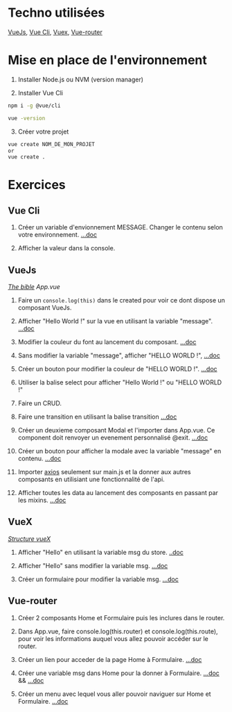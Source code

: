 # Techno utilisées

[VueJs](https://vuejs.org), [Vue Cli](https://cli.vuejs.org/guide/), [Vuex](https://vuex.vuejs.org/fr/), [Vue-router](https://router.vuejs.org)


# Mise en place de l'environnement

1. Installer Node.js ou NVM (version manager)

2. Installer Vue Cli

```sh
npm i -g @vue/cli

vue -version
```

3. Créer votre projet

```sh
vue create NOM_DE_MON_PROJET
or
vue create .
```

# Exercices

## Vue Cli

1. Créer un variable d'envionnement MESSAGE. Changer le contenu selon votre environnement. [...doc](https://cli.vuejs.org/guide/mode-and-env.html#environment-variables)

2. Afficher la valeur dans la console.


## VueJs
*[The bible](https://fr.vuejs.org/v2/style-guide/)*
*App.vue*
1. Faire un ```console.log(this)``` dans le created pour voir ce dont dispose un composant VueJs.

2. Afficher "Hello World !" sur la vue en utilisant la variable "message". [...doc](https://fr.vuejs.org/v2/guide/syntax.html#Texte)

3. Modifier la couleur du font au lancement du composant. [...doc](https://fr.vuejs.org/v2/guide/instance.html#Diagramme-du-cycle-de-vie)

4. Sans modifier la variable "message", afficher "HELLO WORLD !", [...doc](https://fr.vuejs.org/v2/guide/computed.html#Proprietes-calculees)

5. Créer un bouton pour modifier la couleur de "HELLO WORLD !". [...doc](https://fr.vuejs.org/v2/guide/class-and-style.html#Liaison-de-Styles-HTML)

6. Utiliser la balise select pour afficher "Hello World !" ou "HELLO WORLD !"

7. Faire un CRUD.

8. Faire une transition en utilisant la balise transition [...doc](https://fr.vuejs.org/v2/guide/transitions.html)

9. Créer un deuxieme composant Modal et l'importer dans App.vue. Ce component doit renvoyer un evenement personnalisé @exit. [...doc](https://fr.vuejs.org/v2/guide/components-custom-events.html)

10. Créer un bouton pour afficher la modale avec la variable "message" en contenu. [...doc](https://fr.vuejs.org/v2/guide/components-slots.html)

11. Importer [axios](https://www.npmjs.com/package/axios) seulement sur main.js et la donner aux autres composants en utilisiant une fonctionnalité de l'api.

12. Afficher toutes les data au lancement des composants en passant par les mixins. [...doc](https://fr.vuejs.org/v2/guide/mixins.html)


## VueX
*[Structure vueX](https://vuex.vuejs.org/fr/guide/structure.html)*
1. Afficher "Hello" en utilisant la variable msg du store. [..doc](https://vuex.vuejs.org/fr/guide/state.html)

2. Afficher "Hello" sans modifier la variable msg. [...doc](https://vuex.vuejs.org/fr/guide/getters.html)

3. Créer un formulaire pour modifier la variable msg. [...doc](https://vuex.vuejs.org/fr/guide/mutations.html)


## Vue-router

1. Créer 2 composants Home et Formulaire puis les inclures dans le router.

2. Dans App.vue, faire console.log(this.router) et console.log(this.route), pour voir les informations auquel vous allez pouvoir accéder sur le router.

3. Créer un lien pour acceder de la page Home à Formulaire. [...doc](https://router.vuejs.org/fr/guide/essentials/navigation.html)

4. Créer une variable msg dans Home pour la donner à Formulaire. [...doc](https://router.vuejs.org/fr/guide/essentials/navigation.html) && [...doc](https://router.vuejs.org/fr/guide/essentials/passing-props.html#mode-booleen)

4. Créer un menu avec lequel vous aller pouvoir naviguer sur Home et Formulaire. [...doc](https://router.vuejs.org/fr/guide/essentials/nested-routes.html)


